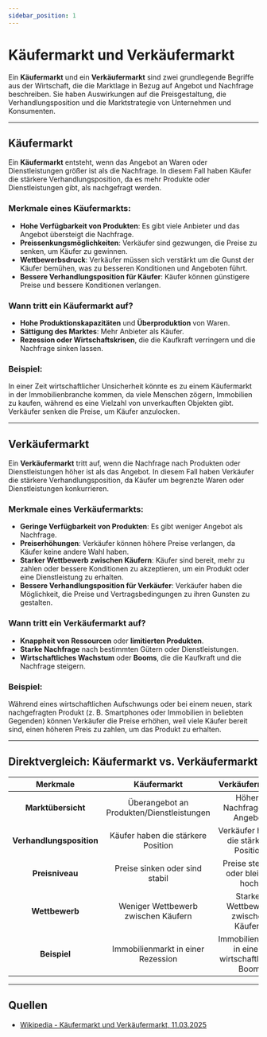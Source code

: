 ```yaml
---
sidebar_position: 1
---
```


# Käufermarkt und Verkäufermarkt

Ein **Käufermarkt** und ein **Verkäufermarkt** sind zwei grundlegende Begriffe aus der Wirtschaft, die die Marktlage in Bezug auf Angebot und Nachfrage beschreiben. Sie haben Auswirkungen auf die Preisgestaltung, die Verhandlungsposition und die Marktstrategie von Unternehmen und Konsumenten.  

***

## Käufermarkt

Ein **Käufermarkt** entsteht, wenn das Angebot an Waren oder Dienstleistungen größer ist als die Nachfrage. In diesem Fall haben Käufer die stärkere Verhandlungsposition, da es mehr Produkte oder Dienstleistungen gibt, als nachgefragt werden.  

### Merkmale eines Käufermarkts:
- **Hohe Verfügbarkeit von Produkten**: Es gibt viele Anbieter und das Angebot übersteigt die Nachfrage.
- **Preissenkungsmöglichkeiten**: Verkäufer sind gezwungen, die Preise zu senken, um Käufer zu gewinnen.
- **Wettbewerbsdruck**: Verkäufer müssen sich verstärkt um die Gunst der Käufer bemühen, was zu besseren Konditionen und Angeboten führt.
- **Bessere Verhandlungsposition für Käufer**: Käufer können günstigere Preise und bessere Konditionen verlangen.

### Wann tritt ein Käufermarkt auf?
- **Hohe Produktionskapazitäten** und **Überproduktion** von Waren.
- **Sättigung des Marktes**: Mehr Anbieter als Käufer.
- **Rezession oder Wirtschaftskrisen**, die die Kaufkraft verringern und die Nachfrage sinken lassen.

### Beispiel:
In einer Zeit wirtschaftlicher Unsicherheit könnte es zu einem Käufermarkt in der Immobilienbranche kommen, da viele Menschen zögern, Immobilien zu kaufen, während es eine Vielzahl von unverkauften Objekten gibt. Verkäufer senken die Preise, um Käufer anzulocken.

***

## Verkäufermarkt

Ein **Verkäufermarkt** tritt auf, wenn die Nachfrage nach Produkten oder Dienstleistungen höher ist als das Angebot. In diesem Fall haben Verkäufer die stärkere Verhandlungsposition, da Käufer um begrenzte Waren oder Dienstleistungen konkurrieren.  

### Merkmale eines Verkäufermarkts:
- **Geringe Verfügbarkeit von Produkten**: Es gibt weniger Angebot als Nachfrage.
- **Preiserhöhungen**: Verkäufer können höhere Preise verlangen, da Käufer keine andere Wahl haben.
- **Starker Wettbewerb zwischen Käufern**: Käufer sind bereit, mehr zu zahlen oder bessere Konditionen zu akzeptieren, um ein Produkt oder eine Dienstleistung zu erhalten.
- **Bessere Verhandlungsposition für Verkäufer**: Verkäufer haben die Möglichkeit, die Preise und Vertragsbedingungen zu ihren Gunsten zu gestalten.

### Wann tritt ein Verkäufermarkt auf?
- **Knappheit von Ressourcen** oder **limitierten Produkten**.
- **Starke Nachfrage** nach bestimmten Gütern oder Dienstleistungen.
- **Wirtschaftliches Wachstum** oder **Booms**, die die Kaufkraft und die Nachfrage steigern.

### Beispiel:
Während eines wirtschaftlichen Aufschwungs oder bei einem neuen, stark nachgefragten Produkt (z. B. Smartphones oder Immobilien in beliebten Gegenden) können Verkäufer die Preise erhöhen, weil viele Käufer bereit sind, einen höheren Preis zu zahlen, um das Produkt zu erhalten.

***

## Direktvergleich: Käufermarkt vs. Verkäufermarkt

| Merkmale             | Käufermarkt                                      | Verkäufermarkt                                   |
|:-------------------:|:-----------------------------------------------:|:-----------------------------------------------:|
| **Marktübersicht**  | Überangebot an Produkten/Dienstleistungen | Höhere Nachfrage als Angebot                    |
| **Verhandlungsposition** | Käufer haben die stärkere Position         | Verkäufer haben die stärkere Position           |
| **Preisniveau**     | Preise sinken oder sind stabil                 | Preise steigen oder bleiben hoch                |
| **Wettbewerb**      | Weniger Wettbewerb zwischen Käufern             | Starker Wettbewerb zwischen Käufern             |
| **Beispiel**        | Immobilienmarkt in einer Rezession              | Immobilienmarkt in einem wirtschaftlichen Boom  |

***

## Quellen  

- [Wikipedia - Käufermarkt und Verkäufermarkt, 11.03.2025](https://de.wikipedia.org/wiki/K%C3%A4ufermarkt)  

